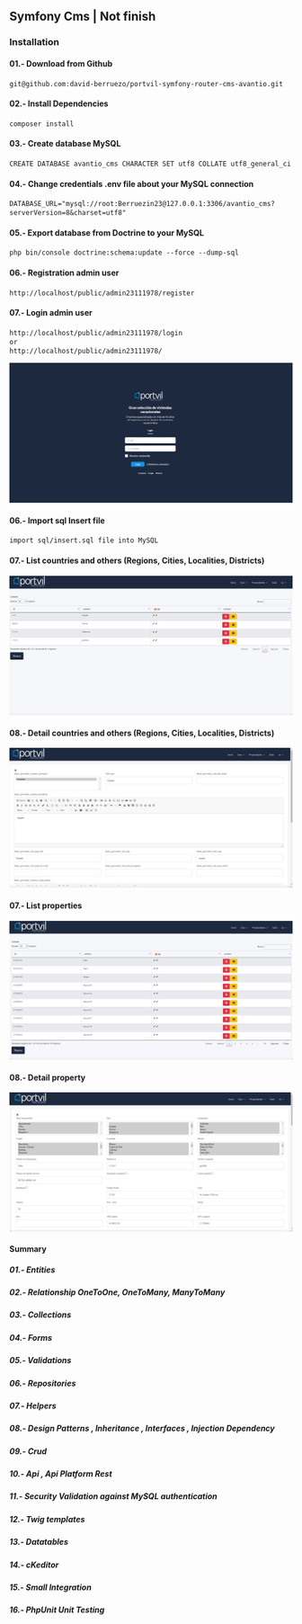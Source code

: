 ## Symfony Cms | Not finish

### Installation 

#### 01.- Download from Github 

```console
git@github.com:david-berruezo/portvil-symfony-router-cms-avantio.git 
```

#### 02.- Install Dependencies

```console
composer install
```

#### 03.- Create database MySQL

```console
CREATE DATABASE avantio_cms CHARACTER SET utf8 COLLATE utf8_general_ci
```

#### 04.- Change credentials .env file about your MySQL connection

```console
DATABASE_URL="mysql://root:Berruezin23@127.0.0.1:3306/avantio_cms?serverVersion=8&charset=utf8"
```

#### 05.- Export database from Doctrine to your MySQL

```console
php bin/console doctrine:schema:update --force --dump-sql
```

#### 06.- Registration admin user

```console
http://localhost/public/admin23111978/register
```

#### 07.- Login admin user

```console
http://localhost/public/admin23111978/login
or
http://localhost/public/admin23111978/
```

![Screenshot](/screens/login.jpg)<br>


#### 06.- Import sql Insert file

```console
import sql/insert.sql file into MySQL
```

#### 07.- List countries and others (Regions, Cities, Localities, Districts)

![Screenshot](/screens/pais.jpg)<br>

#### 08.- Detail countries and others (Regions, Cities, Localities, Districts)

![Screenshot](/screens/pais_detalle.jpg)<br>


#### 07.- List properties

![Screenshot](/screens/propiedades.jpg)<br>

#### 08.- Detail property

![Screenshot](/screens/propiedades_detalle.jpg)<br>

#### Summary 

##### 01.- Entities
##### 02.- Relationship OneToOne, OneToMany, ManyToMany
##### 03.- Collections
##### 04.- Forms
##### 05.- Validations
##### 06.- Repositories
##### 07.- Helpers
##### 08.- Design Patterns , Inheritance , Interfaces , Injection Dependency 
##### 09.- Crud
##### 10.- Api , Api Platform Rest
##### 11.- Security Validation against MySQL authentication
##### 12.- Twig templates
##### 13.- Datatables
##### 14.- cKeditor
##### 15.- Small Integration 
##### 16.- PhpUnit Unit Testing
